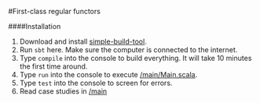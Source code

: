 #First-class regular functors

####Installation

1. Download and install [simple-build-tool][1].
2. Run `sbt` here. Make sure the computer is connected to the internet.
3. Type `compile` into the console to build everything.
    It will take 10 minutes the first time around.
4. Type `run` into the console to execute [/main/Main.scala][2].
5. Type `test` into the console to screen for errors.
6. Read case studies in [/main][3]

[1]: http://www.scala-sbt.org/
[2]: main/Main.scala
[3]: main/

